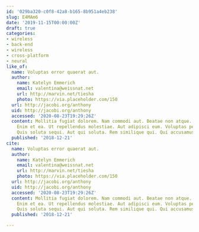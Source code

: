 ```yaml
---
id: '029ba320-c0f8-42a8-b165-8b951a4eb238'
slug: E4MAm6
date: '2019-11-15T00:00:00Z'
draft: true
categories:
- wireless
- back-end
- wireless
- cross-platform
- neural
like_of:
  name: Voluptas error quaerat aut.
  author:
    name: Katelyn Emmerich
    email: valentina@weissnat.net
    url: http://marvin.net/tiesha
    photo: https://via.placeholder.com/150
  url: http://jacobi.org/anthony
  uid: http://jacobi.org/anthony
  accessed: '2020-08-23T19:29:26Z'
  content: Mollitia fugiat dolorem. Nam commodi aut. Beatae non atque. Est porro voluptas.
    Enim et ea. Ut repellendus molestiae. Aut adipisci eum. Voluptas perferendis occaecati.
    Quis soluta sequi. Aut qui soluta. Rem similique qui. Qui accusamus vel. Ut vitae.
  published: '2018-12-21'
cite:
  name: Voluptas error quaerat aut.
  author:
    name: Katelyn Emmerich
    email: valentina@weissnat.net
    url: http://marvin.net/tiesha
    photo: https://via.placeholder.com/150
  url: http://jacobi.org/anthony
  uid: http://jacobi.org/anthony
  accessed: '2020-08-23T19:29:26Z'
  content: Mollitia fugiat dolorem. Nam commodi aut. Beatae non atque. Est porro voluptas.
    Enim et ea. Ut repellendus molestiae. Aut adipisci eum. Voluptas perferendis occaecati.
    Quis soluta sequi. Aut qui soluta. Rem similique qui. Qui accusamus vel. Ut vitae.
  published: '2018-12-21'

---
```



